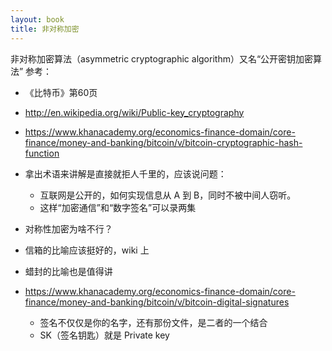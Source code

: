 ```yaml
---
layout: book
title: 非对称加密
---
```


非对称加密算法（asymmetric cryptographic algorithm）又名“公开密钥加密算法”
参考：
  - 《比特币》第60页
  - http://en.wikipedia.org/wiki/Public-key_cryptography
  - https://www.khanacademy.org/economics-finance-domain/core-finance/money-and-banking/bitcoin/v/bitcoin-cryptographic-hash-function


 - 拿出术语来讲解是直接就拒人千里的，应该说问题：
   - 互联网是公开的，如何实现信息从 A 到 B，同时不被中间人窃听。
   - 这样“加密通信”和“数字签名”可以录两集

 - 对称性加密为啥不行？

 - 信箱的比喻应该挺好的，wiki 上
 - 蜡封的比喻也是值得讲

 - <https://www.khanacademy.org/economics-finance-domain/core-finance/money-and-banking/bitcoin/v/bitcoin-digital-signatures>
   - 签名不仅仅是你的名字，还有那份文件，是二者的一个结合
   - SK（签名钥匙）就是 Private key
